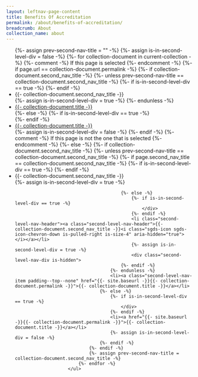 ```yaml
---
layout: leftnav-page-content
title: Benefits Of Accreditation
permalink: /about/benefits-of-accreditation/
breadcrumb: About
collection_name: about
---
```


<ul class="bp-menu-list">
                            {%- assign prev-second-nav-title = "" -%}
                            {%- assign is-in-second-level-div = false -%}
                            {%- for collection-document in current-collection -%}
                                {%- comment -%} If this page is selected {%- endcomment -%}
                                {%- if page.url == collection-document.permalink -%}
                                    {%- if collection-document.second_nav_title -%}
                                        {%- unless prev-second-nav-title == collection-document.second_nav_title -%}
                                            {%- if is-in-second-level-div == true -%}
                                                </div>
                                            {%- endif -%}
                                            <li class="is-active second-level-nav-header"><a class="is-active second-level-nav-header">{{- collection-document.second_nav_title -}}<i class="sgds-icon sgds-icon-chevron-up is-pulled-right is-size-4" aria-hidden="true"></i></a></li>
                                            <div class="second-level-nav-div">
                                            {%- assign is-in-second-level-div = true -%}
                                        {%- endunless -%}
                                        <li><a class="is-active second-level-nav-item padding--top--none" href="{{- site.baseurl -}}{{- collection-document.permalink -}}">{{- collection-document.title -}}</a></li>
                                    {%- else -%}
                                        {%- if is-in-second-level-div == true -%}
                                            </div>
                                        {%- endif -%}
                                        <li><a class="is-active" href="{{- site.baseurl -}}{{- collection-document.permalink -}}">{{- collection-document.title -}}</a></li>
                                        {%- assign is-in-second-level-div = false -%}
                                    {%- endif -%}
                                {%- comment -%} If this page is not the one that is selected {%- endcomment -%}
                                {%- else -%}
                                    {%- if collection-document.second_nav_title -%}
                                        {%- unless prev-second-nav-title == collection-document.second_nav_title -%}
                                            {%- if page.second_nav_title == collection-document.second_nav_title -%}
                                                {%- if is-in-second-level-div == true -%}
                                                    </div>
                                                {%- endif -%}
                                                <li class="is-active second-level-nav-header"><a class="is-active second-level-nav-header">{{- collection-document.second_nav_title -}}<i class="sgds-icon sgds-icon-chevron-up is-pulled-right is-size-4" aria-hidden="true"></i></a></li>
                                                {%- assign is-in-second-level-div = true -%}
                                                <div class="second-level-nav-div">

                                            {%- else -%}
                                                {%- if is-in-second-level-div == true -%}
                                                    </div>
                                                {%- endif -%}
                                                <li class="second-level-nav-header"><a class="second-level-nav-header">{{- collection-document.second_nav_title -}}<i class="sgds-icon sgds-icon-chevron-down is-pulled-right is-size-4" aria-hidden="true"></i></a></li>
                                                {%- assign is-in-second-level-div = true -%}
                                                <div class="second-level-nav-div is-hidden">
                                            {%- endif -%}
                                        {%- endunless -%}
                                        <li><a class="second-level-nav-item padding--top--none" href="{{- site.baseurl -}}{{- collection-document.permalink -}}">{{- collection-document.title -}}</a></li>
                                    {%- else -%}
                                        {%- if is-in-second-level-div == true -%}
                                            </div>
                                        {%- endif -%}
                                        <li><a href="{{- site.baseurl -}}{{- collection-document.permalink -}}">{{- collection-document.title -}}</a></li>
                                        {%- assign is-in-second-level-div = false -%}
                                    {%- endif -%}
                                {%- endif -%}
                                {%- assign prev-second-nav-title = collection-document.second_nav_title -%}
                            {%- endfor -%}
                        </ul>
